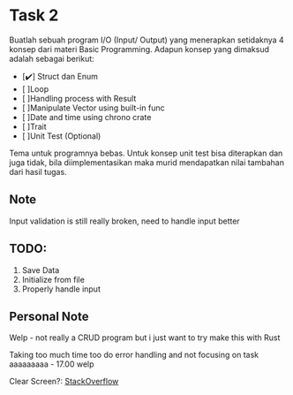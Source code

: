 # Task 2

Buatlah sebuah program I/O (Input/ Output) yang menerapkan setidaknya 4 konsep dari
materi Basic Programming. Adapun konsep yang dimaksud adalah sebagai berikut:
- [:heavy_check_mark:] Struct dan Enum
- [ ]Loop
- [ ]Handling process with Result<T>
- [ ]Manipulate Vector using built-in func
- [ ]Date and time using chrono crate
- [ ]Trait
- [ ]Unit Test (Optional)

Tema untuk programnya bebas. Untuk konsep unit test bisa diterapkan dan juga tidak, bila
diimplementasikan maka murid mendapatkan nilai tambahan dari hasil tugas.

## Note
Input validation is still really broken, need to handle input better

## TODO:
1. Save Data
2. Initialize from file
3. Properly handle input

## Personal Note
Welp - not really a CRUD program but i just want to try make this with Rust

Taking too much time too do error handling and not focusing on task aaaaaaaaa - 17.00 welp

Clear Screen?: [StackOverflow](https://stackoverflow.com/questions/34837011/how-to-clear-the-terminal-screen-in-rust-after-a-new-line-is-printed)